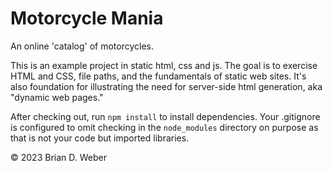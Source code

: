 # Motorcycle Mania

An online 'catalog' of motorcycles.

This is an example project in static html, css and js. The goal is to exercise
HTML and CSS, file paths, and the fundamentals of static web sites. It's also
foundation for illustrating the need for server-side html generation, aka
"dynamic web pages."

After checking out, run `npm install` to install dependencies. Your .gitignore
is configured to omit checking in the `node_modules` directory on purpose as that
is not your code but imported libraries.

&copy; 2023 Brian D. Weber